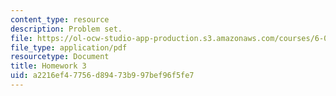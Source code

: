 ```yaml
---
content_type: resource
description: Problem set.
file: https://ol-ocw-studio-app-production.s3.amazonaws.com/courses/6-055j-the-art-of-approximation-in-science-and-engineering-spring-2008/a2216ef47756d89473b997bef96f5fe7_hw03.pdf
file_type: application/pdf
resourcetype: Document
title: Homework 3
uid: a2216ef4-7756-d894-73b9-97bef96f5fe7
---
```

